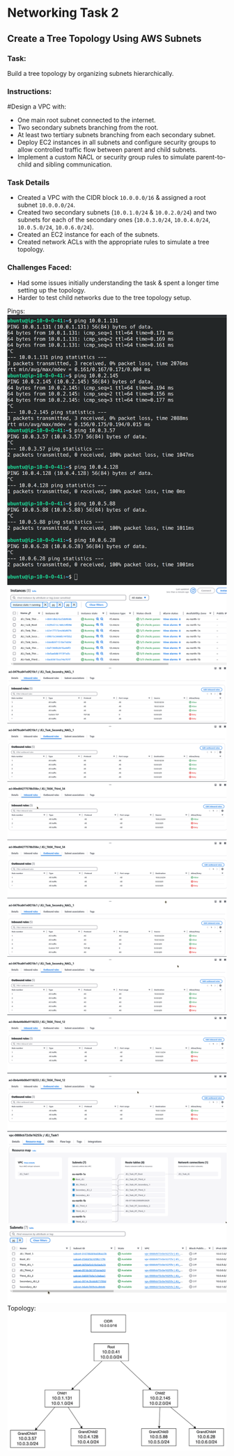 # Networking Task 2

## Create a Tree Topology Using AWS Subnets

### Task:
Build a tree topology by organizing subnets hierarchically.

### Instructions:
#Design a VPC with:
- One main root subnet connected to the internet.
- Two secondary subnets branching from the root.
- At least two tertiary subnets branching from each secondary subnet.
- Deploy EC2 instances in all subnets and configure security groups to allow controlled traffic flow between parent and child subnets.
- Implement a custom NACL or security group rules to simulate parent-to-child and sibling communication.

### Task Details
- Created a VPC with the CIDR block `10.0.0.0/16` & assigned a root subnet `10.0.0.0/24`.
- Created two secondary subnets (`10.0.1.0/24` & `10.0.2.0/24`) and two subnets for each of the secondary ones (`10.0.3.0/24`, `10.0.4.0/24`, `10.0.5.0/24`, `10.0.6.0/24`).
- Created an EC2 instance for each of the subnets.
- Created network ACLs with the appropriate rules to simulate a tree topology.

### Challenges Faced:
- Had some issues initially understanding the task & spent a longer time setting up the topology.
- Harder to test child networks due to the tree topology setup.

Pings:
 ![image](./Screenshots/AWS_Parent_Child_Pings.png)
 ![image](./Screenshots/EC2_Instances.png)
 ![image](./Screenshots/NACL1.png)
 ![image](./Screenshots/NACL2.png)
 ![image](./Screenshots/NACL3.png)
 ![image](./Screenshots/NACL4.png)
 ![image](./Screenshots/NACL5.png)
 ![image](./Screenshots/NACL6.png)
 ![image](./Screenshots/NACL7.png)
 ![image](./Screenshots/NACL8.png)
 ![image](./Screenshots/Resource_Map.png)
 ![image](./Screenshots/Subnets.png)
Topology:
 ![image](./Screenshots/Topology.png)
 

